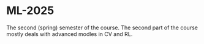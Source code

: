 # ML-2025

The second (spring) semester of the course. The second part of the course mostly deals with advanced modles in CV and RL.
